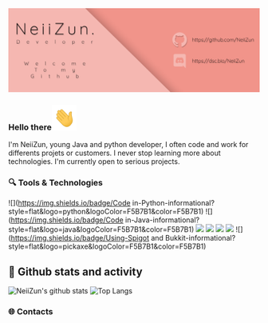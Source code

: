 

<img src="header.png">



### Hello there<img src="wave.gif" height=50>

I'm NeiiZun, young Java and python developer, I often code and work for differents projets or customers. I never stop learning more about technologies. I'm currently open to serious projects.



### 🔍 Tools & Technologies

![](https://img.shields.io/badge/Code in-Python-informational?style=flat&logo=python&logoColor=F5B7B1&color=F5B7B1) 
![](https://img.shields.io/badge/Code in-Java-informational?style=flat&logo=java&logoColor=F5B7B1&color=F5B7B1) 
![](https://img.shields.io/badge/Using-MysQL-informational?style=flat&logo=mysql&logoColor=F5B7B1&color=F5B7B1)
![](https://img.shields.io/badge/Using-Linux-informational?style=flat&logo=Linux&logoColor=F5B7B1&color=F5B7B1)
![](https://img.shields.io/badge/Using-Guice-informational?style=flat&logo=google&logoColor=F5B7B1&color=F5B7B1)
![](https://img.shields.io/badge/Using-Flask-informational?style=flat&logo=flask&logoColor=F5B7B1&color=F5B7B1)
![](https://img.shields.io/badge/Using-Spigot and Bukkit-informational?style=flat&logo=pickaxe&logoColor=F5B7B1&color=F5B7B1)



## 🌟 Github stats and activity

![NeiiZun's github stats](https://github-readme-stats.vercel.app/api?username=NeiiZun&show_icons=true) ![Top Langs](https://github-readme-stats.vercel.app/api/top-langs/?username=NeiiZun&layout=compact)



### 🌐 Contacts

[1]: https://dsc.bio/NeiiZun	"Discord"
[2]: https://twitter.com/NeiiZun	"Twitter"
